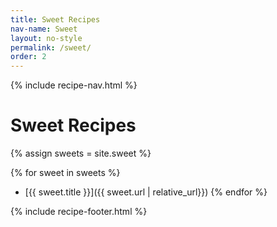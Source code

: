 ```yaml
---
title: Sweet Recipes
nav-name: Sweet
layout: no-style
permalink: /sweet/
order: 2
---
```


{% include recipe-nav.html %}

<main class="sweet-recipe-wrapper" markdown="1">

# Sweet Recipes

{% assign sweets = site.sweet %}

{% for sweet in sweets %}
- [{{ sweet.title }}]({{ sweet.url | relative_url}})
{% endfor %}

</main>

{% include recipe-footer.html %}